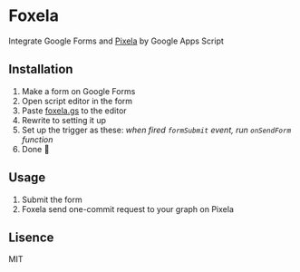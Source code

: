 # Foxela
Integrate Google Forms and [Pixela](https://pixe.la/) by Google Apps Script


## Installation

1. Make a form on Google Forms
1. Open script editor in the form
1. Paste [foxela.gs](https://raw.githubusercontent.com/usagiga/Foxela/main/foxela.gs) to the editor
1. Rewrite to setting it up
1. Set up the trigger as these: *when fired `formSubmit` event, run `onSendForm` function*
1. Done :tada:


## Usage

1. Submit the form
1. Foxela send one-commit request to your graph on Pixela


## Lisence

MIT
